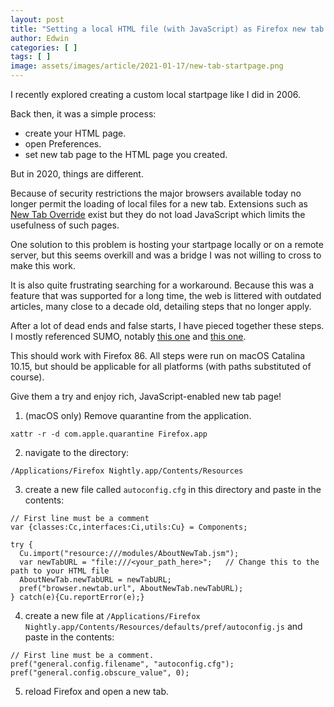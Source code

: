 ```yaml
---
layout: post
title: "Setting a local HTML file (with JavaScript) as Firefox new tab page"
author: Edwin
categories: [ ]
tags: [ ]
image: assets/images/article/2021-01-17/new-tab-startpage.png
---
```


I recently explored creating a custom local startpage like I did in 2006.

Back then, it was a simple process:

* create your HTML page.
* open Preferences.
* set new tab page to the HTML page you created.

But in 2020, things are different.

Because of security restrictions the major browsers available today no longer permit the loading of local files for a new tab. Extensions such as [New Tab Override](https://addons.mozilla.org/ja/firefox/addon/new-tab-override/) exist but they do not load JavaScript which limits the usefulness of such pages.

One solution to this problem is hosting your startpage locally or on a remote server, but this seems overkill and was a bridge I was not willing to cross to make this work.

It is also quite frustrating searching for a workaround. Because this was a feature that was supported for a long time, the web is littered with outdated articles, many close to a decade old, detailing steps that no longer apply.

After a lot of dead ends and false starts, I have pieced together these steps. I mostly referenced SUMO, notably [this one](https://support.mozilla.org/en-US/questions/1251199) and [this one](https://support.mozilla.org/ja/questions/1283835).

This should work with Firefox 86. All steps were run on macOS Catalina 10.15, but should be applicable for all platforms (with paths substituted of course).

Give them a try and enjoy rich, JavaScript-enabled new tab page!

1. (macOS only) Remove quarantine from the application.

`xattr -r -d com.apple.quarantine Firefox.app`

2. navigate to the directory:

`/Applications/Firefox Nightly.app/Contents/Resources`

3. create a new file called `autoconfig.cfg` in this directory and paste in the contents:

```
// First line must be a comment
var {classes:Cc,interfaces:Ci,utils:Cu} = Components;

try {
  Cu.import("resource:///modules/AboutNewTab.jsm");
  var newTabURL = "file:///<your_path_here>";   // Change this to the path to your HTML file
  AboutNewTab.newTabURL = newTabURL;
  pref("browser.newtab.url", AboutNewTab.newTabURL);
} catch(e){Cu.reportError(e);}
```

4. create a new file at `/Applications/Firefox Nightly.app/Contents/Resources/defaults/pref/autoconfig.js` and paste in the contents:

```
// First line must be a comment.
pref("general.config.filename", "autoconfig.cfg");
pref("general.config.obscure_value", 0);
```

5. reload Firefox and open a new tab.
